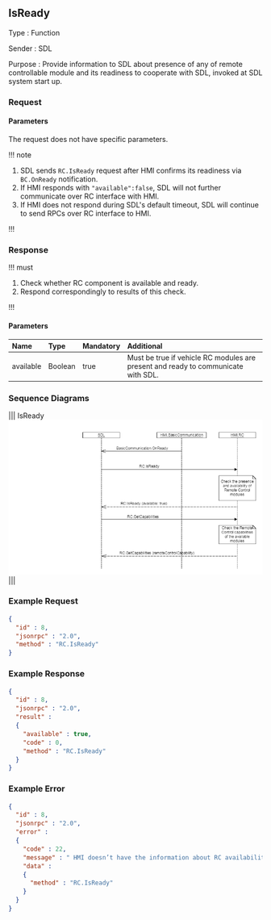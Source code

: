 ## IsReady

Type
: Function

Sender
: SDL

Purpose
: Provide information to SDL about presence of any of remote controllable module and its readiness to cooperate with SDL, invoked at SDL system start up.


### Request

#### Parameters

The request does not have specific parameters.

!!! note

1. SDL sends `RC.IsReady` request after HMI confirms its readiness via `BC.OnReady` notification.
2. If HMI responds with `"available":false`, SDL will not further communicate over RC interface with HMI.
3. If HMI does not respond during SDL's default timeout, SDL will continue to send RPCs over RC interface to HMI.

!!!

### Response

!!! must

1. Check whether RC component is available and ready.
2. Respond correspondingly to results of this check.

!!!

#### Parameters

|Name|Type|Mandatory|Additional|
|:---|:---|:--------|:---------|
|available|Boolean|true|Must be true if vehicle RC modules are present and ready to communicate with SDL.|

### Sequence Diagrams

|||
IsReady
![IsReady](./assets/IsReady_GetCapabilities.png)
|||

### Example Request

```json
{
  "id" : 8,
  "jsonrpc" : "2.0",
  "method" : "RC.IsReady"
}
```

### Example Response

```json
{
  "id" : 8,
  "jsonrpc" : "2.0",
  "result" :
  {
    "available" : true,
    "code" : 0,
    "method" : "RC.IsReady"
  }
}
```

### Example Error

```json
{
  "id" : 8,
  "jsonrpc" : "2.0",
  "error" :
  {
    "code" : 22,
    "message" : " HMI doesn’t have the information about RC availability or some failure occurred ",
    "data" :
    {
      "method" : "RC.IsReady"
    }
  }
}
```
